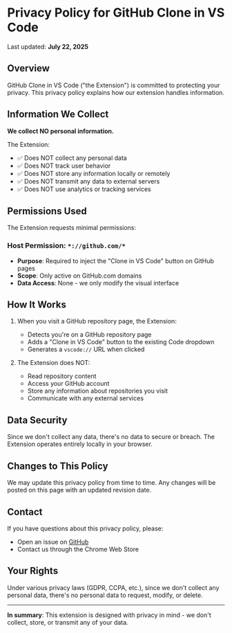 # Privacy Policy for GitHub Clone in VS Code

Last updated: **July 22, 2025**

## Overview

GitHub Clone in VS Code ("the Extension") is committed to protecting your privacy. This privacy policy explains how our extension handles information.

## Information We Collect

**We collect NO personal information.**

The Extension:

- ✅ Does NOT collect any personal data
- ✅ Does NOT track user behavior
- ✅ Does NOT store any information locally or remotely
- ✅ Does NOT transmit any data to external servers
- ✅ Does NOT use analytics or tracking services

## Permissions Used

The Extension requests minimal permissions:

### Host Permission: `*://github.com/*`

- **Purpose**: Required to inject the "Clone in VS Code" button on GitHub pages
- **Scope**: Only active on GitHub.com domains
- **Data Access**: None - we only modify the visual interface

## How It Works

1. When you visit a GitHub repository page, the Extension:

   - Detects you're on a GitHub repository page
   - Adds a "Clone in VS Code" button to the existing Code dropdown
   - Generates a `vscode://` URL when clicked

2. The Extension does NOT:
   - Read repository content
   - Access your GitHub account
   - Store any information about repositories you visit
   - Communicate with any external services

## Data Security

Since we don't collect any data, there's no data to secure or breach. The Extension operates entirely locally in your browser.

## Changes to This Policy

We may update this privacy policy from time to time. Any changes will be posted on this page with an updated revision date.

## Contact

If you have questions about this privacy policy, please:

- Open an issue on [GitHub](https://github.com/AdamAkhlaq/github-clone-in-vscode/issues)
- Contact us through the Chrome Web Store

## Your Rights

Under various privacy laws (GDPR, CCPA, etc.), since we don't collect any personal data, there's no personal data to request, modify, or delete.

---

**In summary**: This extension is designed with privacy in mind - we don't collect, store, or transmit any of your data.
